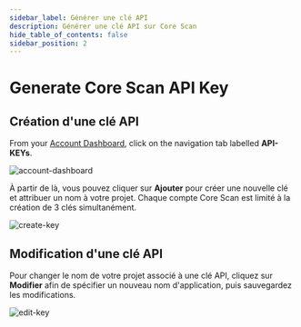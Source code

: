 ```yaml
---
sidebar_label: Générer une clé API
description: Générer une clé API sur Core Scan
hide_table_of_contents: false
sidebar_position: 2
---
```


# Generate Core Scan API Key

## Création d'une clé API

From your [Account Dashboard](https://scan.coredao.org/my/account), click on the navigation tab labelled **API-KEYs**.

![account-dashboard](../assets/image\(7\).png)

À partir de là, vous pouvez cliquer sur **Ajouter** pour créer une nouvelle clé et attribuer un nom à votre projet. Chaque compte Core Scan est limité à la création de 3 clés simultanément.

![create-key](../assets/image\(1\).png)

## Modification d'une clé API

Pour changer le nom de votre projet associé à une clé API, cliquez sur **Modifier** afin de spécifier un nouveau nom d'application, puis sauvegardez les modifications.

![edit-key](../assets/image\(9\).png)